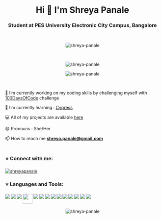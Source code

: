 <h1 align="center">Hi 👋 I'm Shreya Panale</h1>
<h3 align="center">Student at PES University Electronic City Campus, Bangalore</h3>
<br>
<p align="center"> <img src="https://komarev.com/ghpvc/?username=shreya-panale" alt="shreya-panale" /> </p>
<br>
<p align="center"> <img align="center" src="https://github-readme-stats.vercel.app/api?username=shreya-panale&show_icons=true&locale=en&theme=tokyonight" alt="shreya-panale" /></p>
<p align="center"> <img align="center" src="https://github-readme-stats.vercel.app/api/top-langs/?username=shreya-panale&layout=compact&theme=tokyonight " alt="shreya-panale" />
</p>
<br>

🔭  I’m currently working on my coding skills by challenging myself with [100DaysOfCode](https://github.com/shreya-panale/100DaysOfCode) challenge

🌱 I’m currently learning : [Cypress](https://www.cypress.io/)

💻  All of my projects are available [here](https://github.com/shreya-panale?tab=repositories)

😄 Pronouns : She/Her

📫  How to reach me **shreya.panale@gmail.com**
<br><br>

<h3 align="left">⭐ Connect with me:</h3>
<p align="left"> 
<a href="https://www.linkedin.com/in/shreya-panale/" target="_blank"><img align="center" src="https://img.icons8.com/color/32/000000/linkedin.png" alt="shreyapanale"/></a>
</p>
<h3 align="left">⭐ Languages and Tools:</h3>
<p align="left"><img align="left" src="https://img.icons8.com/color/32/000000/python.png"/>
<img align="left" src="https://img.icons8.com/color/32/000000/c-programming.png"/>
<img align="left" src="https://img.icons8.com/color/32/000000/java-coffee-cup-logo.png"/>
<img align="left" src="https://media-exp1.licdn.com/dms/image/C4E0BAQGhE8jNwjlc3w/company-logo_200_200/0/1554836371931?e=2159024400&v=beta&t=tQbdczcJ9C9g1pggtEXpC5CQgaFxCZn_d3CAOyeWWDU" width="32" height="32"/>
<img align="left" src="https://img.icons8.com/color/32/000000/html-5.png"/>
<img align="left" src="https://img.icons8.com/color/32/000000/css3.png"/>
<img align="left" src="https://img.icons8.com/color/32/000000/javascript.png"/>
<img align="left" src="https://img.icons8.com/color/32/000000/mysql-logo.png"/>
<img align="left" src="https://img.icons8.com/color/32/000000/mongodb.png"/>
<img align="left" src="https://img.icons8.com/officel/32/000000/react.png"/>
<img align="left" src="https://img.icons8.com/color/32/000000/nodejs.png"/>
<img align="left" src="https://img.icons8.com/color/32/000000/bootstrap.png"/>
<img align="left" src="https://img.icons8.com/color/32/000000/django.png"/>
<img align="left" src="https://img.icons8.com/color/32/000000/git.png"/></p>
<br><br>

<p align="center"><img align="center" src="https://github-readme-streak-stats.herokuapp.com/?user=shreya-panale&theme=tokyonight" alt="shreya-panale" /></p>
 
<!--
**shreya-panale/shreya-panale** is a ✨ _special_ ✨ repository because its `README.md` (this file) appears on your GitHub profile.

Here are some ideas to get you started:

- 🔭 I’m currently working on ...
- 🌱 I’m currently learning ...
- 👯 I’m looking to collaborate on ...
- 🤔 I’m looking for help with ...
- 💬 Ask me about ...
- 📫 How to reach me: ...
- 😄 Pronouns: ...
- ⚡ Fun fact: ...
-->
